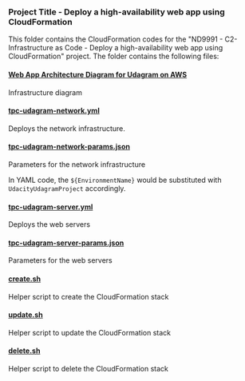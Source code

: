 ### Project Title - Deploy a high-availability web app using CloudFormation
This folder contains the CloudFormation codes for the "ND9991 - C2- Infrastructure as Code - Deploy a high-availability web app using CloudFormation" project. The folder contains the following files:

#### [Web App Architecture Diagram for Udagram on AWS](Web-App-Architecture-Diagram-for-Udagram-on-AWS.jpeg)
Infrastructure diagram

#### [tpc-udagram-network.yml](tpc-udagram-network.yml)
Deploys the network infrastructure.

#### [tpc-udagram-network-params.json](tpc-udagram-network-params.json)
Parameters for the network infrastructure

In YAML code, the `${EnvironmentName}` would be substituted with `UdacityUdagramProject` accordingly.

#### [tpc-udagram-server.yml](tpc-udagram-server.yml)
Deploys the web servers

#### [tpc-udagram-server-params.json](tpc-udagram-server-params.json)
Parameters for the web servers

#### [create.sh](create.sh)
Helper script to create the CloudFormation stack

#### [update.sh](update.sh)
Helper script to update the CloudFormation stack


#### [delete.sh](delete.sh)
Helper script to delete the CloudFormation stack
